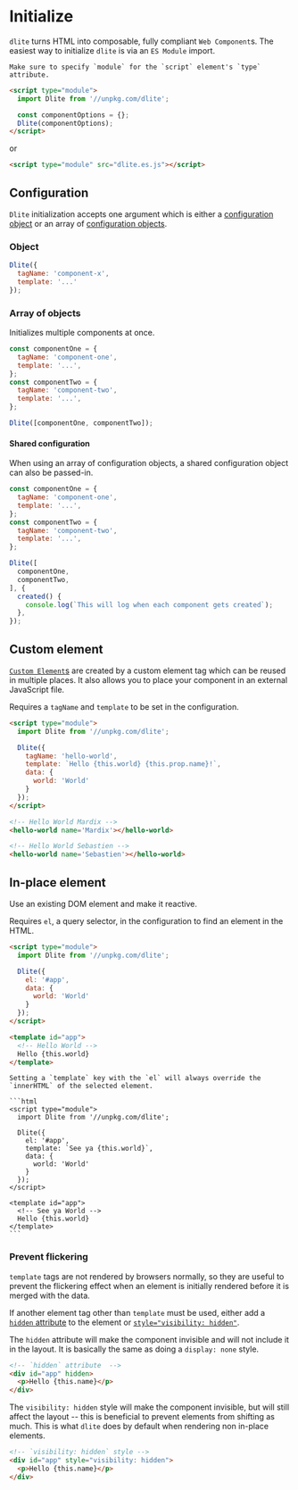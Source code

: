 # Initialize

`dlite` turns HTML into composable, fully compliant `Web Component`s. The easiest way to initialize `dlite` is via an `ES Module` import.

```{warning}
Make sure to specify `module` for the `script` element's `type` attribute.
```

```html
<script type="module">
  import Dlite from '//unpkg.com/dlite';

  const componentOptions = {};
  Dlite(componentOptions);
</script>
```

or

```html 
<script type="module" src="dlite.es.js"></script>
```

## Configuration

`Dlite` initialization accepts one argument which is either a [configuration object](configuration.md) or an array of [configuration objects](configuration.md).

### Object

```js
Dlite({
  tagName: 'component-x',
  template: '...'
});
```

### Array of objects

Initializes multiple components at once.

```js
const componentOne = {
  tagName: 'component-one',
  template: '...',
};
const componentTwo = {
  tagName: 'component-two',
  template: '...',
};

Dlite([componentOne, componentTwo]);
```

#### Shared configuration

When using an array of configuration objects, a shared configuration object can also be passed-in.

```js
const componentOne = {
  tagName: 'component-one',
  template: '...',
};
const componentTwo = {
  tagName: 'component-two',
  template: '...',
};

Dlite([
  componentOne,
  componentTwo,
], {
  created() {
    console.log(`This will log when each component gets created`);
  },
});
```

## Custom element

[`Custom Element`s](https://developer.mozilla.org/en-US/docs/Web/Web_Components/Using_custom_elements) are created by a custom element tag which can be reused in multiple places. It also allows you to place your component in an external JavaScript file.

Requires a `tagName` and `template` to be set in the configuration.

```html
<script type="module">
  import Dlite from '//unpkg.com/dlite';

  Dlite({
    tagName: 'hello-world',
    template: `Hello {this.world} {this.prop.name}!`,
    data: {
      world: 'World'
    }
  });
</script>

<!-- Hello World Mardix -->
<hello-world name='Mardix'></hello-world>

<!-- Hello World Sebastien -->
<hello-world name='Sebastien'></hello-world>
```

## In-place element

Use an existing DOM element and make it reactive.

Requires `el`, a query selector, in the configuration to find an element in the HTML.

```html
<script type="module">
  import Dlite from '//unpkg.com/dlite';

  Dlite({
    el: '#app',
    data: {
      world: 'World'
    }
  });
</script>

<template id="app">
  <!-- Hello World -->
  Hello {this.world}
</template>
```

````{warning}
Setting a `template` key with the `el` will always override the `innerHTML` of the selected element.

```html
<script type="module">
  import Dlite from '//unpkg.com/dlite';

  Dlite({
    el: '#app',
    template: `See ya {this.world}`,
    data: {
      world: 'World'
    }
  });
</script>

<template id="app">
  <!-- See ya World -->
  Hello {this.world}
</template>
```
````

### Prevent flickering

`template` tags are not rendered by browsers normally, so they are useful to prevent the flickering effect when an element is initially rendered before it is merged with the data.

If another element tag other than `template` must be used, either add a [`hidden` attribute](https://developer.mozilla.org/en-US/docs/Web/HTML/Global_attributes/hidden) to the element or [`style="visibility: hidden"`](https://developer.mozilla.org/en-US/docs/Web/CSS/visibility).

The `hidden` attribute will make the component invisible and will not include it in the layout. It is basically the same as doing a `display: none` style.

```html
<!-- `hidden` attribute  -->
<div id="app" hidden>
  <p>Hello {this.name}</p>
</div>
```

The `visibility: hidden` style will make the component invisible, but will still affect the layout -- this is beneficial to prevent elements from shifting as much. This is what `dlite` does by default when rendering non in-place elements.

```html
<!-- `visibility: hidden` style -->
<div id="app" style="visibility: hidden">
  <p>Hello {this.name}</p>
</div>
```
